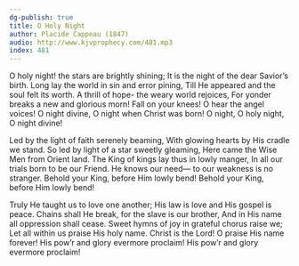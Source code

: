 ```yaml
---
dg-publish: true
title: O Holy Night
author: Placide Cappeau (1847)
audio: http://www.kjvprophecy.com/481.mp3
index: 481
---
```


O holy night! the stars are brightly shining;
It is the night of the dear Savior’s birth.
Long lay the world in sin and error pining,
Till He appeared and the soul felt its worth.
A thrill of hope- the weary world rejoices,
For yonder breaks a new and glorious morn!
Fall on your knees! O hear the angel voices!
O night divine, O night when Christ was born!
O night, O holy night, O night divine!

Led by the light of faith serenely beaming,
With glowing hearts by His cradle we stand.
So led by light of a star sweetly gleaming,
Here came the Wise Men from Orient land.
The King of kings lay thus in lowly manger,
In all our trials born to be our Friend.
He knows our need— to our weakness is no stranger.
Behold your King, before Him lowly bend!
Behold your King, before Him lowly bend!

Truly He taught us to love one another;
His law is love and His gospel is peace.
Chains shall He break, for the slave is our brother,
And in His name all oppression shall cease.
Sweet hymns of joy in grateful chorus raise we;
Let all within us praise His holy name.
Christ is the Lord! O praise His name forever!
His pow’r and glory evermore proclaim!
His pow’r and glory evermore proclaim!